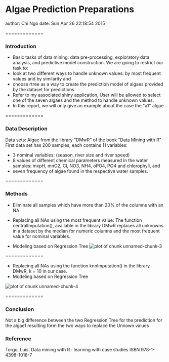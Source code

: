 Algae Prediction Preparations
========================================================
author: Chi Ngo
date:   Sun Apr 26 22:18:54 2015

=============
### Introduction
- Basic tasks of data mining: data pre-processing, exploratory data analysis, and predictive model construction.
We are going to restrict our task to:
- look at two different ways to handle unknown values: by most frequent values and by similarity  and
- choose rtree as a way to create the prediction model of algaes provided by the dataset for predictions 
- Refer to my associated shiny application, User will be allowed to select one of the seven algaes and the method to handle unknown values.
- In this report, we will only give an example about the case the "a1" algae

=============
### Data Description
Data sets: Algae from the library "DMwR" of the book "Data Mining with R"
First data set has 200 samples, each contains 11 variables:
  - 3 nominal variables: (season, river size and river speed)
  - 8 values of different chemical parameters measured in the water samples: mxpH, mnO2, Cl, NO3, NH4, oPO4, PO4 and chlorophyll, and  
  - seven frequency of algae found in the respective water samples.

=============



### Methods
- Eliminate all samples which have more than 20% of the columns with an NA.

- Replacing all NAs using the most frequent value: The function centralImputation(), available in the library DMwR replaces all unknowns in a dataset by the median for numeric columns and the most frequent value for nominal variables.
- Modeling based on Regression Tree
![plot of chunk unnamed-chunk-3](Presentation-figure/unnamed-chunk-3-1.png) 

=============
- Replacing all NAs using the function knnImputation() in the library DMwR, k = 10 in our case.
- Modeling based on Regression Tree

![plot of chunk unnamed-chunk-4](Presentation-figure/unnamed-chunk-4-1.png) 

=============

### Conclusion

Not a big difference between the two Regression Tree for the prediction for the algae1 resulting form the two ways to replace the Unnown values

### Reference
Torgo, Luis.
Data mining with R : learning with case studies
ISBN 978-1-4398-1018-7 
